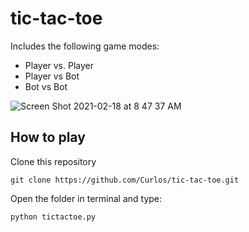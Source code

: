 tic-tac-toe
============

Includes the following game modes:

* Player vs. Player
* Player vs Bot
* Bot vs Bot

![Screen Shot 2021-02-18 at 8 47 37 AM](https://user-images.githubusercontent.com/41396365/108366091-f520de00-71c5-11eb-8cfd-2887e38a17ea.png)

How to play
------------
Clone this repository 
```
git clone https://github.com/Curlos/tic-tac-toe.git
```

Open the folder in terminal and type:
```
python tictactoe.py
```